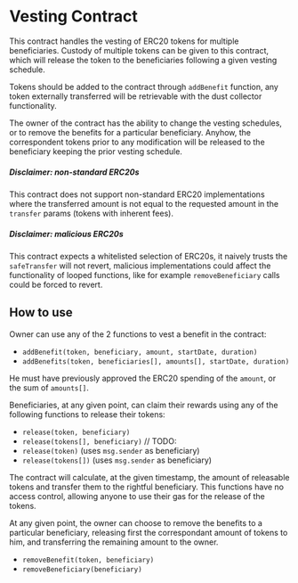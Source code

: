 # Vesting Contract

This contract handles the vesting of ERC20 tokens for multiple beneficiaries. Custody of multiple tokens can be given to this contract, which will release the token to the beneficiaries following a given vesting schedule.

Tokens should be added to the contract through `addBenefit` function, any token externally transferred will be retrievable with the dust collector functionality.

The owner of the contract has the ability to change the vesting schedules, or to remove the benefits for a particular beneficiary. Anyhow, the correspondent tokens prior to any modification will be released to the beneficiary keeping the prior vesting schedule.

##### Disclaimer: non-standard ERC20s

This contract does not support non-standard ERC20 implementations where the transferred amount is not equal to the requested amount in the `transfer` params (tokens with inherent fees).

##### Disclaimer: malicious ERC20s

This contract expects a whitelisted selection of ERC20s, it naively trusts the `safeTransfer` will not revert, malicious implementations could affect the functionality of looped functions, like for example `removeBeneficiary` calls could be forced to revert.

## How to use

Owner can use any of the 2 functions to vest a benefit in the contract:

- `addBenefit(token, beneficiary, amount, startDate, duration)`
- `addBenefits(token, beneficiaries[], amounts[], startDate, duration)`

He must have previously approved the ERC20 spending of the `amount`, or the sum of `amounts[]`.

Beneficiaries, at any given point, can claim their rewards using any of the following functions to release their tokens:

- `release(token, beneficiary)`
- `release(tokens[], beneficiary)`
  // TODO:
- `release(token)` (uses `msg.sender` as beneficiary)
- `release(tokens[])` (uses `msg.sender` as beneficiary)

The contract will calculate, at the given timestamp, the amount of releasable tokens and transfer them to the rightful beneficiary. This functions have no access control, allowing anyone to use their gas for the release of the tokens.

At any given point, the owner can choose to remove the benefits to a particular beneficiary, releasing first the correspondant amount of tokens to him, and transferring the remaining amount to the owner.

- `removeBenefit(token, beneficiary)`
- `removeBeneficiary(beneficiary)`
